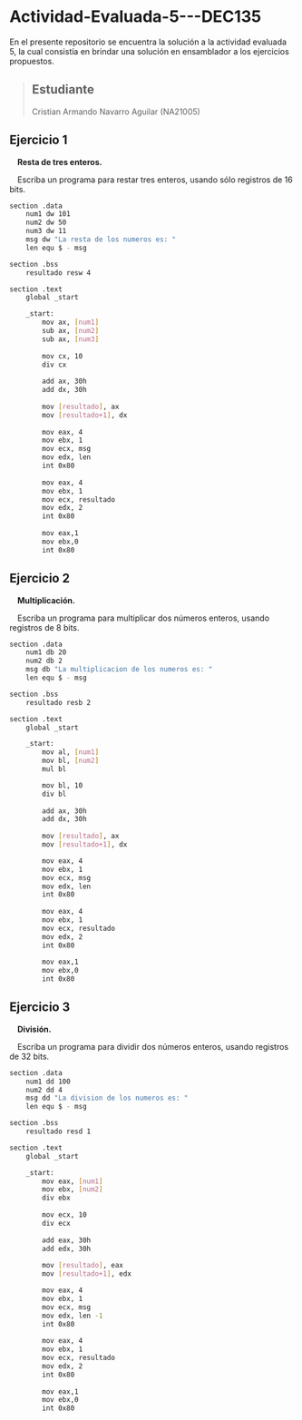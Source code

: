 # Actividad-Evaluada-5---DEC135

En el presente repositorio se encuentra la solución a la actividad evaluada 5, la cual consistía en brindar una solución en ensamblador a los ejercicios propuestos.

> ## Estudiante
> Cristian Armando Navarro Aguilar (NA21005) 

## Ejercicio 1

&emsp;**Resta de tres enteros.**

&emsp;Escriba un programa para restar tres enteros, usando sólo registros de 16
bits.

```bash
section .data
    num1 dw 101
    num2 dw 50
    num3 dw 11
    msg dw "La resta de los numeros es: "
    len equ $ - msg

section .bss
    resultado resw 4

section .text
    global _start

    _start:
        mov ax, [num1]
        sub ax, [num2]
        sub ax, [num3]
        
        mov cx, 10
        div cx
        
        add ax, 30h
        add dx, 30h
        
        mov [resultado], ax
        mov [resultado+1], dx
        
        mov eax, 4
        mov ebx, 1
        mov ecx, msg
        mov edx, len
        int 0x80
    
        mov eax, 4
        mov ebx, 1
        mov ecx, resultado
        mov edx, 2
        int 0x80
        
        mov eax,1
        mov ebx,0
        int 0x80
```

## Ejercicio 2

&emsp;**Multiplicación.**
   
&emsp;Escriba un programa para multiplicar dos números enteros, usando
registros de 8 bits.

```bash
section .data
    num1 db 20
    num2 db 2
    msg db "La multiplicacion de los numeros es: "
    len equ $ - msg

section .bss
    resultado resb 2

section .text
    global _start

    _start:
        mov al, [num1]
        mov bl, [num2]
        mul bl

        mov bl, 10
        div bl
        
        add ax, 30h
        add dx, 30h
        
        mov [resultado], ax
        mov [resultado+1], dx

        mov eax, 4
        mov ebx, 1
        mov ecx, msg
        mov edx, len
        int 0x80
    
        mov eax, 4
        mov ebx, 1
        mov ecx, resultado
        mov edx, 2
        int 0x80
        
        mov eax,1
        mov ebx,0
        int 0x80
```

## Ejercicio 3

&emsp;**División.**
   
&emsp;Escriba un programa para dividir dos números enteros, usando registros
de 32 bits.

```bash
section .data
    num1 dd 100
    num2 dd 4
    msg dd "La division de los numeros es: "
    len equ $ - msg

section .bss
    resultado resd 1

section .text
    global _start

    _start:
        mov eax, [num1]
        mov ebx, [num2]
        div ebx 
        
        mov ecx, 10
        div ecx
        
        add eax, 30h
        add edx, 30h
        
        mov [resultado], eax
        mov [resultado+1], edx

        mov eax, 4
        mov ebx, 1
        mov ecx, msg
        mov edx, len -1
        int 0x80
    
        mov eax, 4
        mov ebx, 1
        mov ecx, resultado
        mov edx, 2
        int 0x80
        
        mov eax,1
        mov ebx,0
        int 0x80
```
